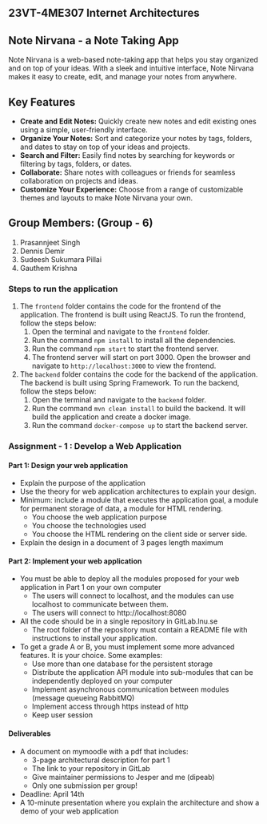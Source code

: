 ## 23VT-4ME307 Internet Architectures

## Note Nirvana - a Note Taking App
Note Nirvana is a web-based note-taking app that helps you stay organized and on top of your ideas. 
With a sleek and intuitive interface, Note Nirvana makes it easy to create, edit, and manage your notes from anywhere.
## Key Features
- **Create and Edit Notes:** Quickly create new notes and edit existing ones using a simple, user-friendly interface.
- **Organize Your Notes:** Sort and categorize your notes by tags, folders, and dates to stay on top of your ideas and projects.
- **Search and Filter:** Easily find notes by searching for keywords or filtering by tags, folders, or dates.
- **Collaborate:** Share notes with colleagues or friends for seamless collaboration on projects and ideas.
- **Customize Your Experience:** Choose from a range of customizable themes and layouts to make Note Nirvana your own.

## Group Members: (Group - 6)
1. Prasannjeet Singh
2. Dennis Demir
3. Sudeesh Sukumara Pillai
4. Gauthem Krishna

### Steps to run the application
1. The `frontend` folder contains the code for the frontend of the application. The frontend is built using ReactJS. To run the frontend, follow the steps below:
    1. Open the terminal and navigate to the `frontend` folder.
    2. Run the command `npm install` to install all the dependencies.
    3. Run the command `npm start` to start the frontend server.
    4. The frontend server will start on port 3000. Open the browser and navigate to `http://localhost:3000` to view the frontend.
2. The `backend` folder contains the code for the backend of the application. The backend is built using Spring Framework. To run the backend, follow the steps below:
    1. Open the terminal and navigate to the `backend` folder.
    2. Run the command `mvn clean install` to build the backend. It will build the application and create a docker image.
    3. Run the command `docker-compose up` to start the backend server.

### Assignment - 1 : Develop a Web Application
#### Part 1: Design your web application
- Explain the purpose of the application
- Use the theory for web application architectures to explain your design.
- Minimum: include a module that executes the application goal, a module for permanent storage of data, a module for HTML rendering.
  - You choose the web application purpose
  - You choose the technologies used
  - You choose the HTML rendering on the client side or server side.
- Explain the design in a document of 3 pages length maximum
#### Part 2: Implement your web application
- You must be able to deploy all the modules proposed for your web application in Part 1 on your own computer
  - The users will connect to localhost, and the modules can use localhost to communicate between them. 
  - The users will connect to http://localhost:8080
- All the code should be in a single repository in GitLab.lnu.se
  - The root folder of the repository must contain a README file with instructions to install your application.
- To get a grade A or B, you must implement some more advanced features. It is your choice. Some examples:
    - Use more than one database for the persistent storage
    - Distribute the application API module into sub-modules that can be independently deployed on your computer
    - Implement asynchronous communication between modules (message queueing RabbitMQ)
    - Implement access through https instead of http
    - Keep user session
#### Deliverables
- A document on mymoodle with a pdf that includes:
    - 3-page architectural description for part 1
    - The link to your repository in GitLab
    - Give maintainer permissions to Jesper and me (dipeab)
    - Only one submission per group!
- Deadline: April 14th
- A 10-minute presentation where you explain the architecture and show a demo of your web application

